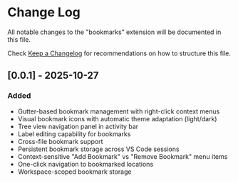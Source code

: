 # Change Log

All notable changes to the "bookmarks" extension will be documented in this file.

Check [Keep a Changelog](http://keepachangelog.com/) for recommendations on how to structure this file.

## [0.0.1] - 2025-10-27

### Added
- Gutter-based bookmark management with right-click context menus
- Visual bookmark icons with automatic theme adaptation (light/dark)
- Tree view navigation panel in activity bar
- Label editing capability for bookmarks
- Cross-file bookmark support
- Persistent bookmark storage across VS Code sessions
- Context-sensitive "Add Bookmark" vs "Remove Bookmark" menu items
- One-click navigation to bookmarked locations
- Workspace-scoped bookmark storage